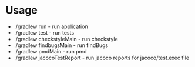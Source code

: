# Usage
 * ./gradlew run - run application
 * ./gradlew test - run tests
 * ./gradlew checkstyleMain - run checkstyle
 * ./gradlew findbugsMain - run findBugs
 * ./gradlew pmdMain - run pmd
 * ./gradlew jacocoTestReport - run jacoco reports for jacoco/test.exec file 
